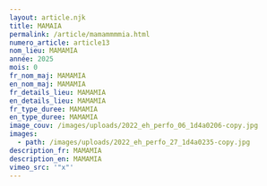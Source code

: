 ```yaml
---
layout: article.njk
title: MAMAIA
permalink: /article/mamammmmia.html
numero_article: article13
nom_lieu: MAMAMIA
année: 2025
mois: 0
fr_nom_maj: MAMAMIA
en_nom_maj: MAMAMIA
fr_details_lieu: MAMAMIA
en_details_lieu: MAMAMIA
fr_type_duree: MAMAMIA
en_type_duree: MAMAMIA
image_couv: /images/uploads/2022_eh_perfo_06_1d4a0206-copy.jpg
images:
  - path: /images/uploads/2022_eh_perfo_27_1d4a0235-copy.jpg
description_fr: MAMAMIA
description_en: MAMAMIA
vimeo_src: '"x"'
---
```

